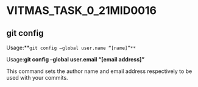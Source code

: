 # VITMAS_TASK_0_21MID0016
## git config
Usage:**`git config –global user.name “[name]”**` 

Usage:**git config –global user.email “[email address]”** 

This command sets the author name and email address respectively to be used with your commits.
